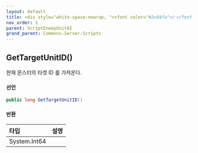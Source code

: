```yaml
---
layout: default
title: <div style="white-space:nowrap; "><font color="#2c84fa">𝑓 </font>GetTargetUnitID</div>
nav_order: 1
parent: ScriptEnemyUnitAI
grand_parent: Commons.Server.Scripts
---
```



## GetTargetUnitID()
현재 몬스터의 타겟 ID 를 가져온다.

#### 선언
```cs
public long GetTargetUnitID()
```

#### 반환

|타입|설명|
|:-|:-|
|System.Int64|
